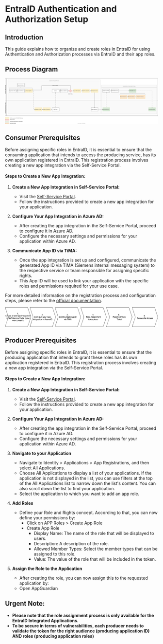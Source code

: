 # EntraID Authentication and Authorization Setup

## Introduction

This guide explains how to organize and create roles in EntraID for using Authentication and Authorization processes via EntraID and their app roles.

## Process Diagram

![OverallHighLevelProcess.svg](doc%2FOverallHighLevelProcess.svg)

## Consumer Prerequisites

Before assigning specific roles in EntraID, it is essential to ensure that the consuming application that intends to access the producing service, has its own application registered in EntraID. This registration process involves creating a new app integration via the Self-Service Portal.

#### Steps to Create a New App Integration:

1. **Create a New App Integration in Self-Service Portal:**
    - Visit the [Self-Service Portal](https://myadpro-services.siemens.com/applications).
    - Follow the instructions provided to create a new app integration for your application.


2. **Configure Your App Integration in Azure AD:**
    - After creating the app integration in the Self-Service Portal, proceed to configure it in Azure AD.
    - Configure the necessary settings and permissions for your application within Azure AD.


3. **Communicate App ID via TiMA:**
    - Once the app integration is set up and configured, communicate the generated App ID via TiMA (Siemens internal messaging system) to the respective service or team responsible for assigning specific rights.
    - This App ID will be used to link your application with the specific roles and permissions required for your use case.

For more detailed information on the registration process and configuration steps, please refer to the [official documentation](https://wiki.siemens.com/pages/viewpage.action?pageId=386471116).

![ConsumerPreparationProcess.png](doc%2FConsumerPreparationProcess.png)

## Producer Prerequisites

Before assigning specific roles in EntraID, it is essential to ensure that the producing application that intends to grant these roles has its own application registered in EntraID. This registration process involves creating a new app integration via the Self-Service Portal.

#### Steps to Create a New App Integration:

1. **Create a New App Integration in Self-Service Portal:**
   - Visit the [Self-Service Portal](https://myadpro-services.siemens.com/applications).
   - Follow the instructions provided to create a new app integration for your application.


2. **Configure Your App Integration in Azure AD:**
   - After creating the app integration in the Self-Service Portal, proceed to configure it in Azure AD.
   - Configure the necessary settings and permissions for your application within Azure AD.


3. **Navigate to your Application** 
   - Navigate to Identity > Applications > App Registrations, and then select All Applications.
   - Choose All Applications to display a list of your applications. If the application is not displayed in the list, you can use filters at the top of the All Applications list to narrow down the list's content. You can also scroll down the list to find your application. 
   - Select the application to which you want to add an app role.

   
4. **Add Roles**
   - Define your Role and Rights concept. According to that, you can now define your permissions by: 
     - Click on APP Roles > Create App Role
     - Create App Role
       - Display Name: The name of the role that will be displayed to users.
       - Description: A description of the role.
       - Allowed Member Types: Select the member types that can be assigned to this role.
       - Value: The value of the role that will be included in the token.

       
5. **Assign the Role to the Application**
   - After creating the role, you can now assign this to the requested application by: 
   - Open AppGuardian 

## Urgent Note:
- **Please note that the role assignment process is only available for the EntraID Integrated Applications.**
- **To be secure in terms of vulnerabilities, each producer needs to validate the token for the right audience (producing application ID) AND roles (producing application roles)**